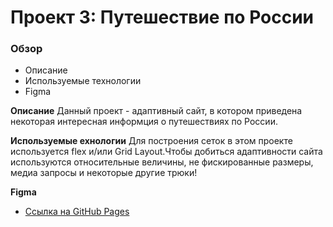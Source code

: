 # Проект 3: Путешествие по России

### Обзор
* Описание
* Используемые технологии
* Figma

**Описание**
Данный проект - адаптивный сайт, в котором приведена некоторая интересная информция о путешествиях по России.

**Используемые ехнологии**
Для построения сеток в этом проекте используется flex и/или Grid Layout.Чтобы добиться адаптивности сайта используются относительные величины, не фискированные размеры, медиа запросы и некоторые другие трюки!

**Figma**

* [Ссылка на GitHub Pages](https://igor0sipov.github.io/russian-travel/index.html)

